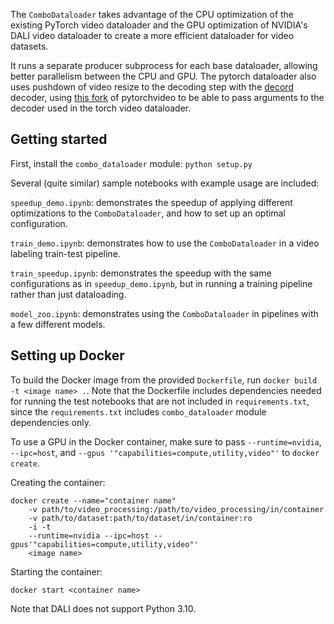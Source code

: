 The `ComboDataloader` takes advantage of the CPU optimization of the existing
PyTorch video dataloader and the GPU optimization of NVIDIA's DALI video dataloader
to create a more efficient dataloader for video datasets. 

It runs a separate producer subprocess for each base dataloader, allowing better parallelism between the CPU and GPU. The pytorch dataloader also uses pushdown of video resize to the decoding step with the [decord](https://github.com/dmlc/decord) decoder, using [this fork](https://github.com/kirstenmg/pytorchvideo) of pytorchvideo to be able to pass arguments to the decoder used in the torch video dataloader.

## Getting started

First, install the `combo_dataloader` module: `python setup.py`

Several (quite similar) sample notebooks with example usage are included:

`speedup_demo.ipynb`: demonstrates the speedup of applying different optimizations to the `ComboDataloader`, and how to set up an optimal configuration.

`train_demo.ipynb`: demonstrates how to use the `ComboDataloader` in a video labeling train-test pipeline.

`train_speedup.ipynb`: demonstrates the speedup with the same configurations as in `speedup_demo.ipynb`, but in running a training pipeline rather than just dataloading.

`model_zoo.ipynb`: demonstrates using the `ComboDataloader` in pipelines with a few different models.

## Setting up Docker

To build the Docker image from the provided `Dockerfile`, run `docker build -t <image name> .`. Note that the Dockerfile includes dependencies needed for running the test notebooks that are not included in `requirements.txt`, since the `requirements.txt` includes `combo_dataloader` module dependencies only.


To use a GPU in the Docker container, make sure to pass `--runtime=nvidia`, `--ipc=host`,
and `--gpus '"capabilities=compute,utility,video"'` to `docker create`.

Creating the container:
```
docker create --name="container name"
	-v path/to/video_processing:/path/to/video_processing/in/container
	-v path/to/dataset:path/to/dataset/in/container:ro
	-i -t
	--runtime=nvidia --ipc=host --gpus'"capabilities=compute,utility,video"'
	<image name>
```

Starting the container:
```
docker start <container name>
```

Note that DALI does not support Python 3.10.

